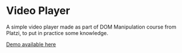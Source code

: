 # Video Player
A simple video player made as part of DOM Manipulation course from Platzi, to put in practice some knowledge.

[Demo available here](https://carlitoxe.github.io/video-player/)